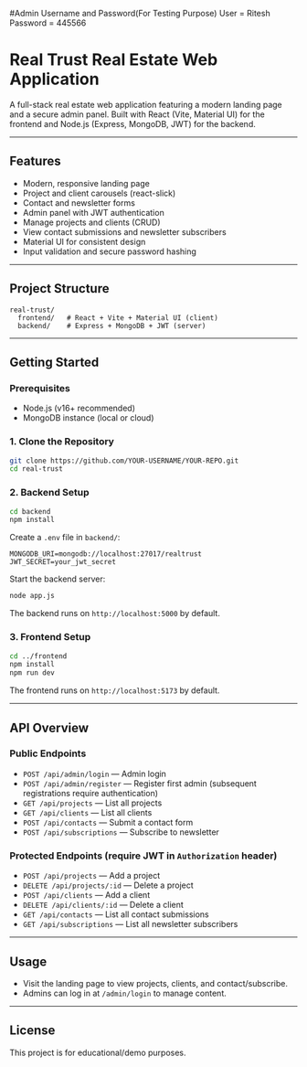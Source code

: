 #Admin Username and Password(For Testing Purpose)
User = Ritesh
Password = 445566
# Real Trust Real Estate Web Application

A full-stack real estate web application featuring a modern landing page and a secure admin panel. Built with React (Vite, Material UI) for the frontend and Node.js (Express, MongoDB, JWT) for the backend.

---

## Features
- Modern, responsive landing page
- Project and client carousels (react-slick)
- Contact and newsletter forms
- Admin panel with JWT authentication
- Manage projects and clients (CRUD)
- View contact submissions and newsletter subscribers
- Material UI for consistent design
- Input validation and secure password hashing

---

## Project Structure
```
real-trust/
  frontend/   # React + Vite + Material UI (client)
  backend/    # Express + MongoDB + JWT (server)
```

---

## Getting Started

### Prerequisites
- Node.js (v16+ recommended)
- MongoDB instance (local or cloud)

### 1. Clone the Repository
```bash
git clone https://github.com/YOUR-USERNAME/YOUR-REPO.git
cd real-trust
```

### 2. Backend Setup
```bash
cd backend
npm install
```
Create a `.env` file in `backend/`:
```
MONGODB_URI=mongodb://localhost:27017/realtrust
JWT_SECRET=your_jwt_secret
```
Start the backend server:
```bash
node app.js
```
The backend runs on `http://localhost:5000` by default.

### 3. Frontend Setup
```bash
cd ../frontend
npm install
npm run dev
```
The frontend runs on `http://localhost:5173` by default.

---

## API Overview

### Public Endpoints
- `POST /api/admin/login` — Admin login
- `POST /api/admin/register` — Register first admin (subsequent registrations require authentication)
- `GET /api/projects` — List all projects
- `GET /api/clients` — List all clients
- `POST /api/contacts` — Submit a contact form
- `POST /api/subscriptions` — Subscribe to newsletter

### Protected Endpoints (require JWT in `Authorization` header)
- `POST /api/projects` — Add a project
- `DELETE /api/projects/:id` — Delete a project
- `POST /api/clients` — Add a client
- `DELETE /api/clients/:id` — Delete a client
- `GET /api/contacts` — List all contact submissions
- `GET /api/subscriptions` — List all newsletter subscribers

---

## Usage
- Visit the landing page to view projects, clients, and contact/subscribe.
- Admins can log in at `/admin/login` to manage content.

---

## License
This project is for educational/demo purposes. 
